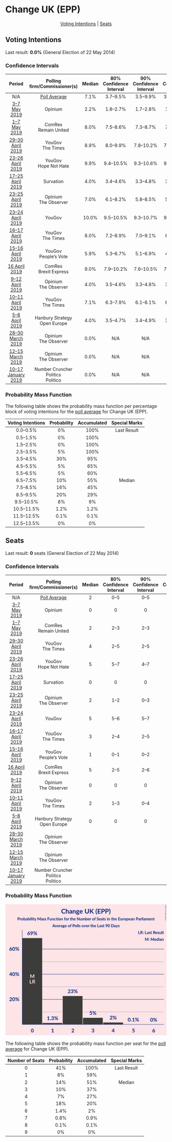 # Change UK (EPP)

<p align="center"><a href="#voting-intentions">Voting Intentions</a> | <a href="#seats">Seats</a></p>

## Voting Intentions

Last result: **0.0%** (General Election of 22 May 2014)

### Confidence Intervals

| Period     | Polling firm/Commissioner(s) | Median | 80% Confidence Interval | 90% Confidence Interval | 95% Confidence Interval | 99% Confidence Interval |
|:----------:|:----------------:|:-----------:|:-----------------------:|:-----------------------:|:-----------------------:|:-----------------------:|
| N/A | [Poll Average](average.html) | 7.1% | 3.7–9.5% | 3.5–9.9% | 3.4–10.2% | 3.1–10.9% |
| [3–7 May 2019](2019-05-07-Opinium.html) | Opinium | 2.2% | 1.8–2.7% | 1.7–2.8% | 1.6–2.9% | 1.5–3.2% |
| [1–7 May 2019](2019-05-07-ComRes.html) | ComRes <br> Remain United | 8.0% | 7.5–8.6% | 7.3–8.7% | 7.2–8.9% | 7.0–9.2% |
| [29–30 April 2019](2019-04-30-YouGov.html) | YouGov <br> The Times | 8.9% | 8.0–9.9% | 7.8–10.2% | 7.6–10.4% | 7.2–10.9% |
| [23–26 April 2019](2019-04-26-YouGov.html) | YouGov <br> Hope Not Hate | 9.9% | 9.4–10.5% | 9.3–10.6% | 9.1–10.7% | 8.9–11.0% |
| [17–25 April 2019](2019-04-25-Survation.html) | Survation | 4.0% | 3.4–4.6% | 3.3–4.8% | 3.2–4.9% | 3.0–5.2% |
| [23–25 April 2019](2019-04-25-Opinium.html) | Opinium <br> The Observer | 7.0% | 6.1–8.2% | 5.8–8.5% | 5.6–8.8% | 5.2–9.3% |
| [23–24 April 2019](2019-04-24-YouGov.html) | YouGov | 10.0% | 9.5–10.5% | 9.3–10.7% | 9.2–10.8% | 9.0–11.1% |
| [16–17 April 2019](2019-04-17-YouGov.html) | YouGov <br> The Times | 8.0% | 7.2–8.9% | 7.0–9.1% | 6.8–9.3% | 6.4–9.8% |
| [15–16 April 2019](2019-04-16-YouGov.html) | YouGov <br> People’s Vote | 5.9% | 5.3–6.7% | 5.1–6.9% | 4.9–7.1% | 4.6–7.5% |
| [16 April 2019](2019-04-16-ComRes.html) | ComRes <br> Brexit Express | 9.0% | 7.9–10.2% | 7.6–10.5% | 7.4–10.8% | 6.9–11.4% |
| [9–12 April 2019](2019-04-12-Opinium.html) | Opinium <br> The Observer | 4.0% | 3.5–4.6% | 3.3–4.8% | 3.2–4.9% | 3.0–5.3% |
| [10–11 April 2019](2019-04-11-YouGov.html) | YouGov <br> The Times | 7.1% | 6.3–7.9% | 6.1–8.1% | 6.0–8.3% | 5.6–8.7% |
| [5–8 April 2019](2019-04-08-HanburyStrategy.html) | Hanbury Strategy <br> Open Europe | 4.0% | 3.5–4.7% | 3.4–4.9% | 3.3–5.0% | 3.0–5.3% |
| [28–30 March 2019](2019-03-30-Opinium.html) | Opinium <br> The Observer | 0.0% | N/A | N/A | N/A | N/A |
| [12–15 March 2019](2019-03-15-Opinium.html) | Opinium <br> The Observer | 0.0% | N/A | N/A | N/A | N/A |
| [10–17 January 2019](2019-01-17-NumberCruncherPolitics.html) | Number Cruncher Politics <br> Politico | 0.0% | N/A | N/A | N/A | N/A |

### Probability Mass Function

The following table shows the probability mass function per percentage block of voting intentions for the [poll average](average.html) for Change UK (EPP).

| Voting Intentions | Probability | Accumulated | Special Marks |
|:-----------------:|:-----------:|:-----------:|:-------------:|
| 0.0–0.5% | 0% | 100% | Last Result |
| 0.5–1.5% | 0% | 100% |  |
| 1.5–2.5% | 0% | 100% |  |
| 2.5–3.5% | 5% | 100% |  |
| 3.5–4.5% | 30% | 95% |  |
| 4.5–5.5% | 5% | 65% |  |
| 5.5–6.5% | 5% | 60% |  |
| 6.5–7.5% | 10% | 55% | Median |
| 7.5–8.5% | 16% | 45% |  |
| 8.5–9.5% | 20% | 29% |  |
| 9.5–10.5% | 8% | 9% |  |
| 10.5–11.5% | 1.2% | 1.2% |  |
| 11.5–12.5% | 0.1% | 0.1% |  |
| 12.5–13.5% | 0% | 0% |  |


## Seats

Last result: **0** seats (General Election of 22 May 2014)

### Confidence Intervals

| Period     | Polling firm/Commissioner(s) | Median | 80% Confidence Interval | 90% Confidence Interval | 95% Confidence Interval | 99% Confidence Interval |
|:----------:|:----------------:|:------:|:-----------------------:|:-----------------------:|:-----------------------:|:-----------------------:|
| N/A | [Poll Average](average.html) | 2 | 0–5 | 0–5 | 0–5 | 0–7 |
| [3–7 May 2019](2019-05-07-Opinium.html) | Opinium | 0 | 0 | 0 | 0 | 0 |
| [1–7 May 2019](2019-05-07-ComRes.html) | ComRes <br> Remain United | 2 | 2–3 | 2–3 | 1–4 | 1–4 |
| [29–30 April 2019](2019-04-30-YouGov.html) | YouGov <br> The Times | 4 | 2–5 | 2–5 | 2–6 | 2–7 |
| [23–26 April 2019](2019-04-26-YouGov.html) | YouGov <br> Hope Not Hate | 5 | 5–7 | 4–7 | 4–8 | 4–8 |
| [17–25 April 2019](2019-04-25-Survation.html) | Survation | 0 | 0 | 0 | 0 | 0 |
| [23–25 April 2019](2019-04-25-Opinium.html) | Opinium <br> The Observer | 2 | 1–2 | 0–3 | 0–3 | 0–5 |
| [23–24 April 2019](2019-04-24-YouGov.html) | YouGov | 5 | 5–6 | 5–7 | 4–8 | 4–8 |
| [16–17 April 2019](2019-04-17-YouGov.html) | YouGov <br> The Times | 3 | 2–4 | 2–5 | 2–5 | 1–6 |
| [15–16 April 2019](2019-04-16-YouGov.html) | YouGov <br> People’s Vote | 1 | 0–1 | 0–2 | 0–2 | 0–3 |
| [16 April 2019](2019-04-16-ComRes.html) | ComRes <br> Brexit Express | 5 | 2–5 | 2–6 | 2–7 | 2–7 |
| [9–12 April 2019](2019-04-12-Opinium.html) | Opinium <br> The Observer | 0 | 0 | 0 | 0 | 0 |
| [10–11 April 2019](2019-04-11-YouGov.html) | YouGov <br> The Times | 2 | 1–3 | 0–4 | 0–4 | 0–4 |
| [5–8 April 2019](2019-04-08-HanburyStrategy.html) | Hanbury Strategy <br> Open Europe | 0 | 0 | 0 | 0 | 0 |
| [28–30 March 2019](2019-03-30-Opinium.html) | Opinium <br> The Observer |  |  |  |  |  |
| [12–15 March 2019](2019-03-15-Opinium.html) | Opinium <br> The Observer |  |  |  |  |  |
| [10–17 January 2019](2019-01-17-NumberCruncherPolitics.html) | Number Cruncher Politics <br> Politico |  |  |  |  |  |

### Probability Mass Function

![Graph with seats probability mass function not yet produced](average-seats-pmf-changeukepp.png "Seats Probability Mass Function")

The following table shows the probability mass function per seat for the [poll average](average.html) for Change UK (EPP).

| Number of Seats | Probability | Accumulated | Special Marks |
|:---------------:|:-----------:|:-----------:|:-------------:|
| 0 | 41% | 100% | Last Result |
| 1 | 8% | 59% |  |
| 2 | 14% | 51% | Median |
| 3 | 10% | 37% |  |
| 4 | 7% | 27% |  |
| 5 | 18% | 20% |  |
| 6 | 1.4% | 2% |  |
| 7 | 0.8% | 0.9% |  |
| 8 | 0.1% | 0.1% |  |
| 9 | 0% | 0% |  |


